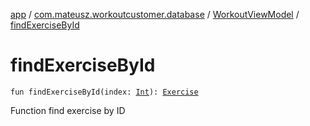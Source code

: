 [app](../../index.md) / [com.mateusz.workoutcustomer.database](../index.md) / [WorkoutViewModel](index.md) / [findExerciseById](./find-exercise-by-id.md)

# findExerciseById

`fun findExerciseById(index: `[`Int`](https://kotlinlang.org/api/latest/jvm/stdlib/kotlin/-int/index.html)`): `[`Exercise`](../-exercise/index.md)

Function find exercise by ID

